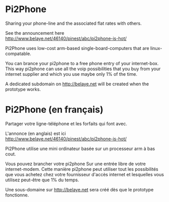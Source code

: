 Pi2Phone
========

Sharing your phone-line and the associated flat rates with others.

See the announcement here http://www.belaye.net/46140/pinest/abc/pi2phone-is-hot/

Pi2Phone uses low-cost arm-based single-board-computers that are linux-compatable.

You can brance your pi2phone to a free phone entry of your internet-box. This way pi2phone can use all the voip possibilities that you buy from your internet supplier and which you use maybe only 1% of the time.

A dedicated subdomain on http://belaye.net will be created when the prototype works.



Pi2Phone (en français)
======================

Partager votre ligne-téléphone et les forfaits qui font avec.

L'annonce (en anglais) est ici http://www.belaye.net/46140/pinest/abc/pi2phone-is-hot/

Pi2Phone utilise une mini ordinateur basée sur un processeur arm à bas cout.

Vous pouvez brancher votre pi2phone Sur une entrée libre de votre internet-modem. Cette manière pi2phone peut utiliser tout les possibilités que vous achetez chez votre fournisseur d'accès internet et lesquelles vous utilisez peut-être que 1% du temps.

Une sous-domaine sur http://belaye.net sera créé dès que le prototype fonctionne.
